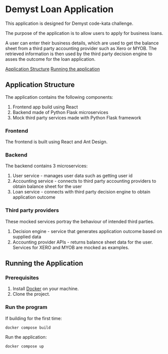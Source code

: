 # Demyst Loan Application

This application is designed for Demyst code-kata challenge.

The purpose of the application is to allow users to apply for business loans. 

A user can enter their business details, which are used to get the balance sheet from a third party accounting provider such as Xero or MYOB.
The retrieved information is then used by the third party decision engine to asses the outcome for the loan application.

[Application Structure](#application-structure)
[Running the application](#running-the-application)

## Application Structure

The application contains the following components:

1. Frontend app build using React
2. Backend made of Python Flask microservices
3. Mock third party services made with Python Flask framework

### Frontend

The frontend is built using React and Ant Design.

### Backend

The backend contains 3 microservices:

1. User service - manages user data such as getting user id
2. Accounting service - connects to third party accounting providers to obtain balance sheet for the user
3. Loan service - connects with third party decision engine to obtain application outcome

### Third party providers

These mocked services portray the behaviour of intended third parties.

1. Decision engine - service that generates application outcome based on supplied data
2. Accounting provider APIs - returns balance sheet data for the user. Services for XERO and MYOB are mocked as examples. 

## Running the Application

### Prerequisites

1. Install [Docker](https://www.docker.com/) on your machine.
2. Clone the project.

### Run the program

If building for the first time:

```
docker compose build
```

Run the application:

```
docker compose up
```
